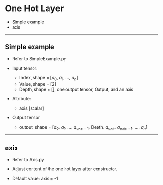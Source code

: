 # One Hot Layer

+ Simple example
+ axis

---

## Simple example

+ Refer to SimpleExample.py

+ Input tensor:
  + Index, shape = [$a_0$, $a_1$, ..., $a_n$]
  + Value, shape = [2]
  + Depth, shape = [], one output tensor, Output, and an axis 

+ Attribute:
  + axis [scalar]

+ Output tensor
  + output, shape = [$a_0$, $a_1$, ..., $a_{axis-1}$, Depth, $a_{axis}$, $a_{axis+1}$, ..., $a_n$]

---

## axis

+ Refer to Axis.py

+ Adjust content of the one hot layer after constructor.

+ Default value: axis = -1
